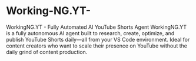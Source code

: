 # Working-NG.YT-
WorkingNG.YT - Fully Automated AI YouTube Shorts Agent WorkingNG.YT is a fully autonomous AI agent built to research, create, optimize, and publish YouTube Shorts daily—all from your VS Code environment. Ideal for content creators who want to scale their presence on YouTube without the daily grind of content production.  
